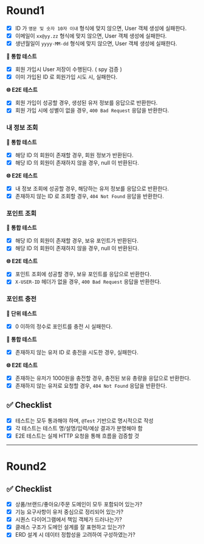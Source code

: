 # Round1
- [x]  ID 가 `영문 및 숫자 10자 이내` 형식에 맞지 않으면, User 객체 생성에 실패한다.
- [x]  이메일이 `xx@yy.zz` 형식에 맞지 않으면, User 객체 생성에 실패한다.
- [x]  생년월일이 `yyyy-MM-dd` 형식에 맞지 않으면, User 객체 생성에 실패한다.

**🔗 통합 테스트**

- [x]  회원 가입시 User 저장이 수행된다. ( spy 검증 )
- [x]  이미 가입된 ID 로 회원가입 시도 시, 실패한다.

**🌐 E2E 테스트**

- [x]  회원 가입이 성공할 경우, 생성된 유저 정보를 응답으로 반환한다.
- [x]  회원 가입 시에 성별이 없을 경우, `400 Bad Request` 응답을 반환한다.

### 내 정보 조회

**🔗 통합 테스트**

- [x]  해당 ID 의 회원이 존재할 경우, 회원 정보가 반환된다.
- [x]  해당 ID 의 회원이 존재하지 않을 경우, null 이 반환된다.

**🌐 E2E 테스트**

- [x]  내 정보 조회에 성공할 경우, 해당하는 유저 정보를 응답으로 반환한다.
- [x]  존재하지 않는 ID 로 조회할 경우, `404 Not Found` 응답을 반환한다.

### 포인트 조회

**🔗 통합 테스트**

- [x]  해당 ID 의 회원이 존재할 경우, 보유 포인트가 반환된다.
- [x]  해당 ID 의 회원이 존재하지 않을 경우, null 이 반환된다.

**🌐 E2E 테스트**

- [x]  포인트 조회에 성공할 경우, 보유 포인트를 응답으로 반환한다.
- [x]  `X-USER-ID` 헤더가 없을 경우, `400 Bad Request` 응답을 반환한다.

### 포인트 충전

**🧱 단위 테스트**

- [x]  0 이하의 정수로 포인트를 충전 시 실패한다.

**🔗 통합 테스트**

- [x]  존재하지 않는 유저 ID 로 충전을 시도한 경우, 실패한다.

**🌐 E2E 테스트**

- [x]  존재하는 유저가 1000원을 충전할 경우, 충전된 보유 총량을 응답으로 반환한다.
- [x]  존재하지 않는 유저로 요청할 경우, `404 Not Found` 응답을 반환한다.

## ✅ Checklist

- [x]  테스트는 모두 통과해야 하며, `@Test` 기반으로 명시적으로 작성
- [x]  각 테스트는 테스트 명/설명/입력/예상 결과가 분명해야 함
- [x]  E2E 테스트는 실제 HTTP 요청을 통해 흐름을 검증할 것

---

# Round2

## ✅ Checklist
- [x]  상품/브랜드/좋아요/주문 도메인이 모두 포함되어 있는가?
- [x]  기능 요구사항이 유저 중심으로 정리되어 있는가?
- [x]  시퀀스 다이어그램에서 책임 객체가 드러나는가?
- [x]  클래스 구조가 도메인 설계를 잘 표현하고 있는가?
- [x]  ERD 설계 시 데이터 정합성을 고려하여 구성하였는가?